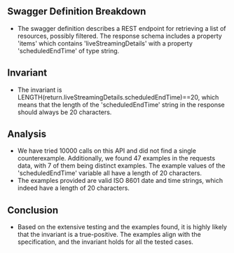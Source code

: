 ## Swagger Definition Breakdown
- The swagger definition describes a REST endpoint for retrieving a list of resources, possibly filtered. The response schema includes a property 'items' which contains 'liveStreamingDetails' with a property 'scheduledEndTime' of type string.

## Invariant
- The invariant is LENGTH(return.liveStreamingDetails.scheduledEndTime)==20, which means that the length of the 'scheduledEndTime' string in the response should always be 20 characters.

## Analysis
- We have tried 10000 calls on this API and did not find a single counterexample. Additionally, we found 47 examples in the requests data, with 7 of them being distinct examples. The example values of the 'scheduledEndTime' variable all have a length of 20 characters.
- The examples provided are valid ISO 8601 date and time strings, which indeed have a length of 20 characters.

## Conclusion
- Based on the extensive testing and the examples found, it is highly likely that the invariant is a true-positive. The examples align with the specification, and the invariant holds for all the tested cases.
